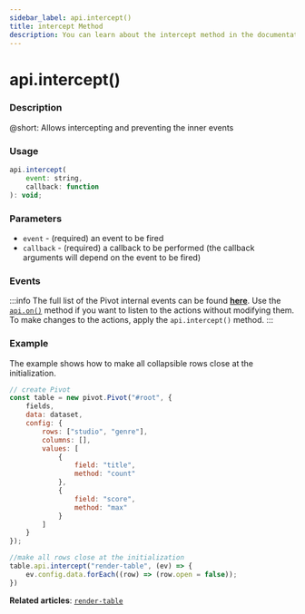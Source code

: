 ```yaml
---
sidebar_label: api.intercept()
title: intercept Method
description: You can learn about the intercept method in the documentation of the DHTMLX JavaScript Pivot library. Browse developer guides and API reference, try out code examples and live demos, and download a free 30-day evaluation version of DHTMLX Pivot.
---
```


# api.intercept()

### Description

@short: Allows intercepting and preventing the inner events

### Usage

~~~jsx
api.intercept(
    event: string,
    callback: function
): void;
~~~

### Parameters

- `event` - (required) an event to be fired 
- `callback` - (required) a callback to be performed (the callback arguments will depend on the event to be fired)

### Events

:::info
The full list of the Pivot internal events can be found [**here**](api/overview/main-overview.md/#root-events).
Use the [`api.on()`](/api/internal/on-method) method if you want to listen to the actions without modifying them. To make changes to the actions, apply the `api.intercept()` method.
:::

### Example

The example shows how to make all collapsible rows close at the initialization. 

~~~jsx {21-24}
// create Pivot
const table = new pivot.Pivot("#root", {
    fields,
    data: dataset,
    config: {
        rows: ["studio", "genre"],
        columns: [],
        values: [
            {
                field: "title",
                method: "count"
            },
            {
                field: "score",
                method: "max"
            }
        ]
    }
});

//make all rows close at the initialization
table.api.intercept("render-table", (ev) => {
    ev.config.data.forEach((row) => (row.open = false));
})
~~~

**Related articles**: [`render-table`](/api/events/render-table-event)
